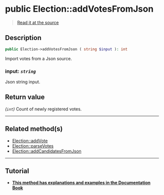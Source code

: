 # public Election::addVotesFromJson

> [Read it at the source](https://github.com/julien-boudry/Condorcet/blob/master/src/ElectionProcess/VotesProcess.php#L382)

## Description    

```php
public Election->addVotesFromJson ( string $input ): int
```

Import votes from a Json source.
    

### **input:** *`string`*   
Json string input.    


## Return value   

*(`int`)* Count of newly registered votes.


---------------------------------------

## Related method(s)      

* [Election::addVote](/Docs/api-reference/Election%20Class/Election--addVote.md)    
* [Election::parseVotes](/Docs/api-reference/Election%20Class/Election--parseVotes.md)    
* [Election::addCandidatesFromJson](/Docs/api-reference/Election%20Class/Election--addCandidatesFromJson.md)    

---------------------------------------

## Tutorial

* **[This method has explanations and examples in the Documentation Book](https://www.condorcet.io/3.AsPhpLibrary/5.Votes/1.AddVotes)**    
